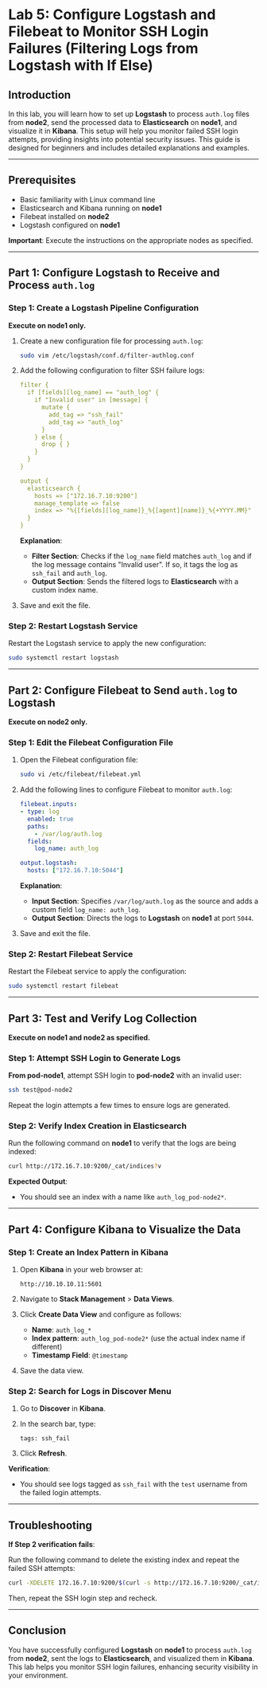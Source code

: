 # Lab 5: Configure Logstash and Filebeat to Monitor SSH Login Failures (Filtering Logs from Logstash with If Else)

## Introduction

In this lab, you will learn how to set up **Logstash** to process `auth.log` files from **node2**, send the processed data to **Elasticsearch** on **node1**, and visualize it in **Kibana**. This setup will help you monitor failed SSH login attempts, providing insights into potential security issues. This guide is designed for beginners and includes detailed explanations and examples.

---

## Prerequisites

- Basic familiarity with Linux command line
- Elasticsearch and Kibana running on **node1**
- Filebeat installed on **node2**
- Logstash configured on **node1**

**Important**: Execute the instructions on the appropriate nodes as specified.

---

## Part 1: Configure Logstash to Receive and Process `auth.log`

### Step 1: Create a Logstash Pipeline Configuration

**Execute on node1 only.**

1. Create a new configuration file for processing `auth.log`:

   ```bash
   sudo vim /etc/logstash/conf.d/filter-authlog.conf
   ```

2. Add the following configuration to filter SSH failure logs:

   ```yaml
   filter {
     if [fields][log_name] == "auth_log" {
       if "Invalid user" in [message] {
         mutate {
           add_tag => "ssh_fail"
           add_tag => "auth_log"
         }
       } else {
         drop { }
       }
     }
   }

   output {
     elasticsearch {
       hosts => ["172.16.7.10:9200"]
       manage_template => false
       index => "%{[fields][log_name]}_%{[agent][name]}_%{+YYYY.MM}"
     }
   }
   ```

   **Explanation**:
   - **Filter Section**: Checks if the `log_name` field matches `auth_log` and if the log message contains "Invalid user". If so, it tags the log as `ssh_fail` and `auth_log`.
   - **Output Section**: Sends the filtered logs to **Elasticsearch** with a custom index name.

3. Save and exit the file.

### Step 2: Restart Logstash Service

Restart the Logstash service to apply the new configuration:

```bash
sudo systemctl restart logstash
```

---

## Part 2: Configure Filebeat to Send `auth.log` to Logstash

**Execute on node2 only.**

### Step 1: Edit the Filebeat Configuration File

1. Open the Filebeat configuration file:

   ```bash
   sudo vi /etc/filebeat/filebeat.yml
   ```

2. Add the following lines to configure Filebeat to monitor `auth.log`:

   ```yaml
   filebeat.inputs:
   - type: log
     enabled: true
     paths:
       - /var/log/auth.log
     fields:
       log_name: auth_log

   output.logstash:
     hosts: ["172.16.7.10:5044"]
   ```

   **Explanation**:
   - **Input Section**: Specifies `/var/log/auth.log` as the source and adds a custom field `log_name: auth_log`.
   - **Output Section**: Directs the logs to **Logstash** on **node1** at port `5044`.

3. Save and exit the file.

### Step 2: Restart Filebeat Service

Restart the Filebeat service to apply the configuration:

```bash
sudo systemctl restart filebeat
```

---

## Part 3: Test and Verify Log Collection

**Execute on node1 and node2 as specified.**

### Step 1: Attempt SSH Login to Generate Logs

**From pod-node1**, attempt SSH login to **pod-node2** with an invalid user:

```bash
ssh test@pod-node2
```

Repeat the login attempts a few times to ensure logs are generated.

### Step 2: Verify Index Creation in Elasticsearch

Run the following command on **node1** to verify that the logs are being indexed:

```bash
curl http://172.16.7.10:9200/_cat/indices?v
```

**Expected Output**:

- You should see an index with a name like `auth_log_pod-node2*`.

---

## Part 4: Configure Kibana to Visualize the Data

### Step 1: Create an Index Pattern in Kibana

1. Open **Kibana** in your web browser at:

   ```text
   http://10.10.10.11:5601
   ```

2. Navigate to **Stack Management** > **Data Views**.

3. Click **Create Data View** and configure as follows:
   - **Name**: `auth_log_*`
   - **Index pattern**: `auth_log_pod-node2*` (use the actual index name if different)
   - **Timestamp Field**: `@timestamp`

4. Save the data view.

### Step 2: Search for Logs in Discover Menu

1. Go to **Discover** in **Kibana**.
2. In the search bar, type:

   ```text
   tags: ssh_fail
   ```

3. Click **Refresh**.

**Verification**:

- You should see logs tagged as `ssh_fail` with the `test` username from the failed login attempts.

---

## Troubleshooting

**If Step 2 verification fails**:

Run the following command to delete the existing index and repeat the failed SSH attempts:

```bash
curl -XDELETE 172.16.7.10:9200/$(curl -s http://172.16.7.10:9200/_cat/indices?v | grep auth_log | awk '{print $3}')
```

Then, repeat the SSH login step and recheck.

---

## Conclusion

You have successfully configured **Logstash** on **node1** to process `auth.log` from **node2**, sent the logs to **Elasticsearch**, and visualized them in **Kibana**. This lab helps you monitor SSH login failures, enhancing security visibility in your environment.
